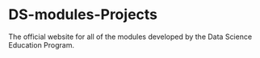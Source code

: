# DS-modules-Projects
The official website for all of the modules developed by the Data Science Education Program.
